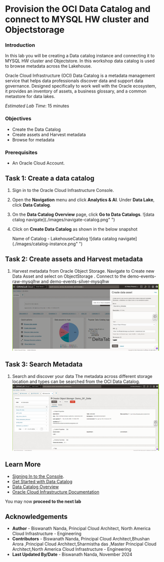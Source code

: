 # Provision the OCI Data Catalog and connect to MYSQL HW cluster and Objectstorage

### Introduction

In this lab you will be creating a Data catalog instance and connecting it to MYSQL HW cluster and Objectstore. In this workshop data catalog is used to browse metadata across the Lakehouse.

Oracle Cloud Infrastructure (OCI) Data Catalog is a metadata management service that helps data professionals discover data and support data governance. Designed specifically to work well with the Oracle ecosystem, it provides an inventory of assets, a business glossary, and a common metastore for data lakes.

_Estimated Lab Time_: 15 minutes

### Objectives
- Create the Data Catalog
- Create assets and Harvest metadata
- Browse for metadata

### Prerequisites
* An Oracle Cloud Account.

##  
## Task 1: Create a data catalog

1. Sign in to the Oracle Cloud Infrastructure Console.

2. Open the **Navigation** menu and click **Analytics & AI**. Under **Data Lake**, click **Data Catalog**.

3. On the **Data Catalog Overview** page, click **Go to Data Catalogs**.
   ![data ctalog navigate](./images/navigate-catalog.png" ")

4. Click on **Create Data Catalog** as shown in the below snapshot

   Name of Catalog - LakehouseCatalog
   ![data catalog navigate](./images/catalog-instance.png" ")

## Task 2: Create assets and Harvest metadata

1. Harvest metadata from Oracle Object Storage.
   Navigate to Create new Data Asset and select on ObjectStorage . Connect to the  demo-events-raw-mysqlhw and demo-events-silver-mysqlhw
   ![Create Table Main](./images/data-catalog-asset-objectstore.png "MYSQL Lakehouse Host name")

## Task 3: Search Metadata

1. Search and discover your data
   The metadata across different storage location and types can be searched from the OCI Data Catalog.
   ![Create Table Main](./images/seach-operation.png "Search Operations.")

## Learn More

* [Signing In to the Console](https://docs.cloud.oracle.com/en-us/iaas/Content/GSG/Tasks/signingin.htm).
* [Get Started with Data Catalog](https://docs.oracle.com/en-us/iaas/data-catalog/using/index.htm)
* [Data Catalog Overview](https://docs.oracle.com/en-us/iaas/data-catalog/using/overview.htm)
* [Oracle Cloud Infrastructure Documentation](https://docs.oracle.com/en-us/iaas/Content/GSG/Concepts/baremetalintro.htm)

You may now **proceed to the next lab**

## Acknowledgements
* **Author** - Biswanath Nanda, Principal Cloud Architect, North America Cloud Infrastructure - Engineering
* **Contributors** -  Biswanath Nanda, Principal Cloud Architect,Bhushan Arora ,Principal Cloud Architect,Sharmistha das ,Master Principal Cloud Architect,North America Cloud Infrastructure - Engineering
* **Last Updated By/Date** - Biswanath Nanda, November 2024